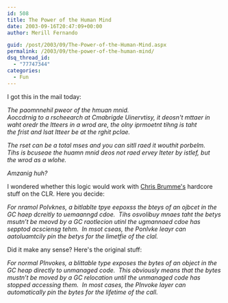 ```yaml
---
id: 508
title: The Power of the Human Mind
date: 2003-09-16T20:47:09+00:00
author: Merill Fernando

guid: /post/2003/09/The-Power-of-the-Human-Mind.aspx
permalink: /2003/09/the-power-of-the-human-mind/
dsq_thread_id:
  - "77747344"
categories:
  - Fun
---
```

<body xmlns="http://www.w3.org/1999/xhtml">
    <p>
        I got this in the mail today:
    </p>
    <p>
        <em>The paomnnehil pweor of the hmuan mnid. 
        <br />
        Aoccdrnig to a rscheearch at Cmabrigde Uinervtisy, it deosn't mttaer in<br />
        waht oredr the ltteers in a wrod are, the olny iprmoetnt tihng is taht<br />
        the frist and lsat ltteer be at the rghit pclae.</em>
    </p>
    <p>
        <em>The rset can be a total mses and you can sitll raed it wouthit porbelm.<br />
        Tihs is bcuseae the huamn mnid deos not raed ervey lteter by istlef, but<br />
        the wrod as a wlohe.</em>
    </p>
    <p>
        <em>Amzanig huh?</em>
    </p>
    <p>
        I wondered whether this logic would work with&#160;<a href="http://blogs.gotdotnet.com/cbrumme/permalink.aspx/c7af9311-c46e-42e8-89fe-db22cc07b4a6">Chris
        Brumme's</a> hardcore stuff on the CLR. Here you decide:
    </p>
    <p>
        <em>For nramol PoIvknes, a bitlablte tpye eepoxss the bteys of an ojbcet in the GC
        haep dcreitly to uemaanngd cdoe.&#160; Tihs osvolibuy mnaes taht the betys msutn’t
        be meovd by a GC raotlecion utinl the ugmannaed cdoe has sepptod acsciensg tehm.&#160;
        In msot cseas, the PonIvke leayr can aatoluamtcily pin the betys for the limetfie
        of the clal. </em>
    </p>
    <p>
        Did it make any sense? Here's the original stuff:
    </p>
    <p>
        <em>For normal PInvokes, a blittable type exposes the bytes of an object in the GC
        heap directly to unmanaged code.&#160; This obviously means that the bytes mustn’t
        be moved by a GC relocation until the unmanaged code has stopped accessing them.&#160;
        In most cases, the PInvoke layer can automatically pin the bytes for the lifetime
        of the call.</em>
    </p>
</body>